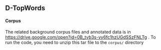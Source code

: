 ## D-TopWords

#### Corpus

The related background corpus files and annotated data is in https://drive.google.com/open?id=0B_tvb3s-yy6fc1hzUGdSSzFNLTg . To run the code, you need to unzip this tar file to the `corpus/` directory

